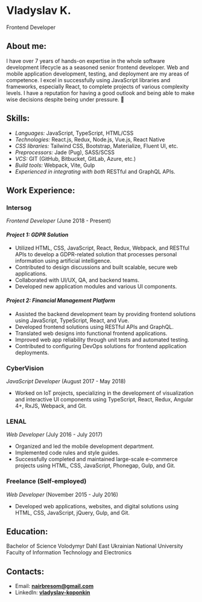# Vladyslav K.
Frontend Developer

## About me:
I have over 7 years of hands-on expertise in the whole software development lifecycle as a seasoned senior frontend developer. Web and mobile application development, testing, and deployment are my areas of competence. I excel in successfully using JavaScript libraries and frameworks, especially React, to complete projects of various complexity levels. I have a reputation for having a good outlook and being able to make wise decisions despite being under pressure. 💪

## Skills:
- *Languages:* JavaScript, TypeScript, HTML/CSS
- *Technologies:* React.js, Redux, Node.js, Vue.js, React Native
- *CSS libraries:* Tailwind CSS, Bootstrap, Materialize, Fluent UI, etc.
- *Preprocessors:* Jade (Pug), SASS/SCSS
- *VCS:* GIT (GitHub, Bitbucket, GitLab, Azure, etc.)
- *Build tools:* Webpack, Vite, Gulp
- *Experienced in integrating with both* RESTful and GraphQL APIs.

## Work Experience:
### **Intersog**
*Frontend Developer* (June 2018 - Present)

#### *Project 1: GDPR Solution*
- Utilized HTML, CSS, JavaScript, React, Redux, Webpack, and RESTful APIs to develop a GDPR-related solution that processes personal information using artificial intelligence.
- Contributed to design discussions and built scalable, secure web applications.
- Collaborated with UI/UX, QA, and backend teams.
- Developed new application modules and various UI components.

#### *Project 2: Financial Management Platform*
- Assisted the backend development team by providing frontend solutions using JavaScript, TypeScript, React, and Vue.
- Developed frontend solutions using RESTful APIs and GraphQL.
- Translated web designs into functional frontend applications.
- Improved web app reliability through unit tests and automated testing.
- Contributed to configuring DevOps solutions for frontend application deployments.

### **CyberVision**
*JavaScript Developer* (August 2017 - May 2018)

- Worked on IoT projects, specializing in the development of visualization and interactive UI components using TypeScript, React, Redux, Angular 4+, RxJS, Webpack, and Git.

### **LENAL**
*Web Developer* (July 2016 - July 2017)

- Organized and led the mobile development department.
- Implemented code rules and style guides.
- Successfully completed and maintained large-scale e-commerce projects using HTML, CSS, JavaScript, Phonegap, Gulp, and Git.

### **Freelance (Self-employed)**
*Web Developer* (November 2015 - July 2016)

- Developed web applications, websites, and digital solutions using HTML, CSS, JavaScript, jQuery, Gulp, and Git.

## Education:
Bachelor of Science
Volodymyr Dahl East Ukrainian National University
Faculty of Information Technology and Electronics

## Contacts:
- Email: **[nairbresom@gmail.com](mailto:nairbresom@gmail.com)**
- LinkedIn: **[vladyslav-koponkin](https://linkedin.com/in/vladyslav-koponkin)**